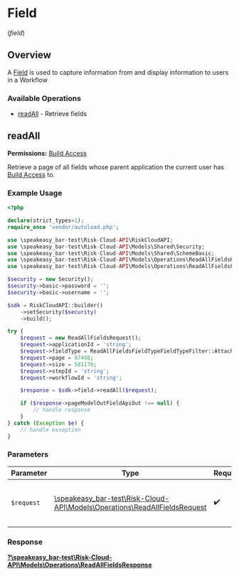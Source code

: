 # Field
(*field*)

## Overview

A [Field](https://help.logicgate.com/hc/en-us/articles/4402674064020-Create-Fields) is used to capture information from and display information to users in a Workflow

### Available Operations

* [readAll](#readall) - Retrieve fields

## readAll

**Permissions:** [Build Access](https://help.logicgate.com/hc/en-us/articles/4402683190164-Control-Build-Access-for-Applications)

Retrieve a page of all fields whose parent application the current user has [Build Access](https://help.logicgate.com/hc/en-us/articles/4402683190164-Control-Build-Access-for-Applications) to.

### Example Usage

```php
<?php

declare(strict_types=1);
require_once 'vendor/autoload.php';

use \speakeasy_bar-test\Risk-Cloud-API\RiskCloudAPI;
use \speakeasy_bar-test\Risk-Cloud-API\Models\Shared\Security;
use \speakeasy_bar-test\Risk-Cloud-API\Models\Shared\SchemeBasic;
use \speakeasy_bar-test\Risk-Cloud-API\Models\Operations\ReadAllFieldsRequest;
use \speakeasy_bar-test\Risk-Cloud-API\Models\Operations\ReadAllFieldsFieldTypeFieldTypeFilter;

$security = new Security();
$security->basic->password = '';
$security->basic->username = '';

$sdk = RiskCloudAPI::builder()
    ->setSecurity($security)
    ->build();

try {
    $request = new ReadAllFieldsRequest();
    $request->applicationId = 'string';
    $request->fieldType = ReadAllFieldsFieldTypeFieldTypeFilter::Attachment;
    $request->page = 87498;
    $request->size = 581176;
    $request->stepId = 'string';
    $request->workflowId = 'string';

    $response = $sdk->field->readAll($request);

    if ($response->pageModelOutFieldApiOut !== null) {
        // handle response
    }
} catch (Exception $e) {
    // handle exception
}
```

### Parameters

| Parameter                                                                                                                    | Type                                                                                                                         | Required                                                                                                                     | Description                                                                                                                  |
| ---------------------------------------------------------------------------------------------------------------------------- | ---------------------------------------------------------------------------------------------------------------------------- | ---------------------------------------------------------------------------------------------------------------------------- | ---------------------------------------------------------------------------------------------------------------------------- |
| `$request`                                                                                                                   | [\speakeasy_bar-test\Risk-Cloud-API\Models\Operations\ReadAllFieldsRequest](../../models/operations/ReadAllFieldsRequest.md) | :heavy_check_mark:                                                                                                           | The request object to use for the request.                                                                                   |


### Response

**[?\speakeasy_bar-test\Risk-Cloud-API\Models\Operations\ReadAllFieldsResponse](../../models/operations/ReadAllFieldsResponse.md)**

